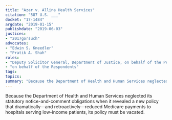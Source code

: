 ```yaml
---
title: "Azar v. Allina Health Services"
citation: "587 U.S. ___"
docket: "17-1484"
argdate: "2019-01-15"
publishdate: "2019-06-03"
justices:
- "2017gorsuch"
advocates:
- "Edwin S. Kneedler"
- "Pratik A. Shah"
roles:
- "Deputy Solicitor General, Department of Justice, on behalf of the Petitioner"
- "on behalf of the Respondents"
tags:
topics:
summary: "Because the Department of Health and Human Services neglected its statutory notice-and-comment obligations when it revealed a new policy that dramatically—and retroactively—reduced Medicare payments to hospitals serving low-income patients, its policy must be vacated."
---
```

Because the Department of Health and Human Services neglected its statutory notice-and-comment obligations when it revealed a new policy that dramatically—and retroactively—reduced Medicare payments to hospitals serving low-income patients, its policy must be vacated.
